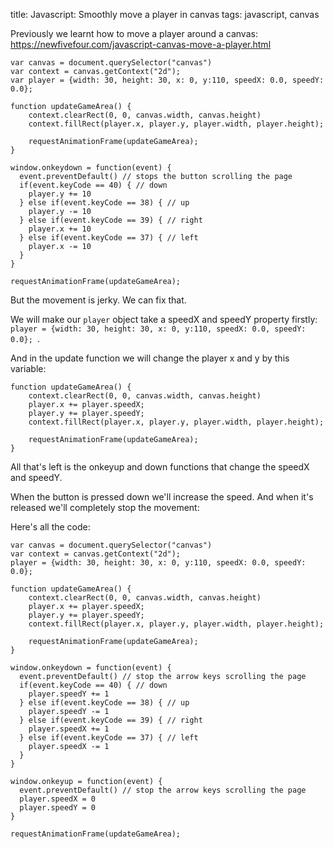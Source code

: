 title: Javascript: Smoothly move a player in canvas
tags: javascript, canvas

Previously we learnt how to move a player around a canvas: https://newfivefour.com/javascript-canvas-move-a-player.html

```
var canvas = document.querySelector("canvas")
var context = canvas.getContext("2d");
var player = {width: 30, height: 30, x: 0, y:110, speedX: 0.0, speedY: 0.0};

function updateGameArea() {
    context.clearRect(0, 0, canvas.width, canvas.height)  
    context.fillRect(player.x, player.y, player.width, player.height);

    requestAnimationFrame(updateGameArea);  
}

window.onkeydown = function(event) {
  event.preventDefault() // stops the button scrolling the page
  if(event.keyCode == 40) { // down
    player.y += 10
  } else if(event.keyCode == 38) { // up
    player.y -= 10    
  } else if(event.keyCode == 39) { // right 
    player.x += 10    
  } else if(event.keyCode == 37) { // left
    player.x -= 10        
  } 
}

requestAnimationFrame(updateGameArea);
```

But the movement is jerky. We can fix that.

We will make our `player` object take a speedX and speedY property firstly: `player = {width: 30, height: 30, x: 0, y:110, speedX: 0.0, speedY: 0.0};
`.

And in the update function we will change the player x and y by this variable:

```
function updateGameArea() {
    context.clearRect(0, 0, canvas.width, canvas.height)  
    player.x += player.speedX;
    player.y += player.speedY;
    context.fillRect(player.x, player.y, player.width, player.height);

    requestAnimationFrame(updateGameArea);  
}
```

All that's left is the onkeyup and down functions that change the speedX and speedY.

When the button is pressed down we'll increase the speed. And when it's released we'll completely stop the movement:

Here's all the code:

```
var canvas = document.querySelector("canvas")
var context = canvas.getContext("2d");
player = {width: 30, height: 30, x: 0, y:110, speedX: 0.0, speedY: 0.0};

function updateGameArea() {
    context.clearRect(0, 0, canvas.width, canvas.height)  
    player.x += player.speedX;
    player.y += player.speedY;
    context.fillRect(player.x, player.y, player.width, player.height);

    requestAnimationFrame(updateGameArea);  
}

window.onkeydown = function(event) {
  event.preventDefault() // stop the arrow keys scrolling the page
  if(event.keyCode == 40) { // down
    player.speedY += 1
  } else if(event.keyCode == 38) { // up
    player.speedY -= 1
  } else if(event.keyCode == 39) { // right 
    player.speedX += 1
  } else if(event.keyCode == 37) { // left
    player.speedX -= 1        
  } 
}

window.onkeyup = function(event) {
  event.preventDefault() // stop the arrow keys scrolling the page
  player.speedX = 0
  player.speedY = 0
}

requestAnimationFrame(updateGameArea);
```

